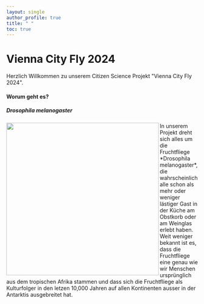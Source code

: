 ```yaml
---
layout: single
author_profile: true
title: " " 
toc: true
---
```


# Vienna City Fly 2024

Herzlich Willkommen zu unserem Citizen Science Projekt "Vienna City Fly 2024".

#### Worum geht es?

##### *Drosophila melanogaster*

<img src="https://upload.wikimedia.org/wikipedia/commons/thumb/7/7a/Drosophila_melanogaster_53362116.jpg/799px-Drosophila_melanogaster_53362116.jpg" align="left" width="400"/>
In unserem Projekt dreht sich alles um die Fruchtfliege *Drosophila melanogaster*, die wahrscheinlich alle schon als mehr oder weniger lästiger Gast in der Küche am Obstkorb oder am Weinglas erlebt haben. Weit weniger bekannt ist es, dass die Fruchtfliege eine genau wie wir Menschen ursprünglich aus dem tropischen Afrika stammen und dass sich die Fruchtfliege als Kulturfolger in den letzen 10,000 Jahren auf allen Kontinenten ausser in der Antarktis ausgebreitet hat.

<br clear="left"/>
